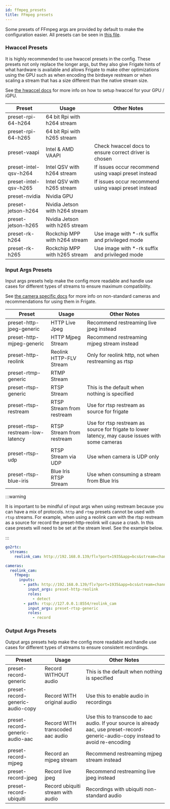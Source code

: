```yaml
---
id: ffmpeg_presets
title: FFmpeg presets
---
```


Some presets of FFmpeg args are provided by default to make the configuration easier. All presets can be seen in [this file](https://github.com/blakeblackshear/frigate/blob/master/frigate/ffmpeg_presets.py).

### Hwaccel Presets

It is highly recommended to use hwaccel presets in the config. These presets not only replace the longer args, but they also give Frigate hints of what hardware is available and allows Frigate to make other optimizations using the GPU such as when encoding the birdseye restream or when scaling a stream that has a size different than the native stream size.

See [the hwaccel docs](/configuration/hardware_acceleration_video.md) for more info on how to setup hwaccel for your GPU / iGPU.

| Preset                | Usage                          | Other Notes                                           |
| --------------------- | ------------------------------ | ----------------------------------------------------- |
| preset-rpi-64-h264    | 64 bit Rpi with h264 stream    |                                                       |
| preset-rpi-64-h265    | 64 bit Rpi with h265 stream    |                                                       |
| preset-vaapi          | Intel & AMD VAAPI              | Check hwaccel docs to ensure correct driver is chosen |
| preset-intel-qsv-h264 | Intel QSV with h264 stream     | If issues occur recommend using vaapi preset instead  |
| preset-intel-qsv-h265 | Intel QSV with h265 stream     | If issues occur recommend using vaapi preset instead  |
| preset-nvidia         | Nvidia GPU                     |                                                       |
| preset-jetson-h264    | Nvidia Jetson with h264 stream |                                                       |
| preset-jetson-h265    | Nvidia Jetson with h265 stream |                                                       |
| preset-rk-h264        | Rockchip MPP with h264 stream  | Use image with \*-rk suffix and privileged mode       |
| preset-rk-h265        | Rockchip MPP with h265 stream  | Use image with \*-rk suffix and privileged mode       |

### Input Args Presets

Input args presets help make the config more readable and handle use cases for different types of streams to ensure maximum compatibility.

See [the camera specific docs](/configuration/camera_specific.md) for more info on non-standard cameras and recommendations for using them in Frigate.

| Preset                           | Usage                     | Other Notes                                                                                      |
| -------------------------------- | ------------------------- | ------------------------------------------------------------------------------------------------ |
| preset-http-jpeg-generic         | HTTP Live Jpeg            | Recommend restreaming live jpeg instead                                                          |
| preset-http-mjpeg-generic        | HTTP Mjpeg Stream         | Recommend restreaming mjpeg stream instead                                                       |
| preset-http-reolink              | Reolink HTTP-FLV Stream   | Only for reolink http, not when restreaming as rtsp                                              |
| preset-rtmp-generic              | RTMP Stream               |                                                                                                  |
| preset-rtsp-generic              | RTSP Stream               | This is the default when nothing is specified                                                    |
| preset-rtsp-restream             | RTSP Stream from restream | Use for rtsp restream as source for frigate                                                      |
| preset-rtsp-restream-low-latency | RTSP Stream from restream | Use for rtsp restream as source for frigate to lower latency, may cause issues with some cameras |
| preset-rtsp-udp                  | RTSP Stream via UDP       | Use when camera is UDP only                                                                      |
| preset-rtsp-blue-iris            | Blue Iris RTSP Stream     | Use when consuming a stream from Blue Iris                                                       |

:::warning

It is important to be mindful of input args when using restream because you can have a mix of protocols. `http` and `rtmp` presets cannot be used with `rtsp` streams. For example, when using a reolink cam with the rtsp restream as a source for record the preset-http-reolink will cause a crash. In this case presets will need to be set at the stream level. See the example below.

:::

```yaml
go2rtc:
  streams:
    reolink_cam: http://192.168.0.139/flv?port=1935&app=bcs&stream=channel0_main.bcs&user=admin&password=password

cameras:
  reolink_cam:
    ffmpeg:
      inputs:
        - path: http://192.168.0.139/flv?port=1935&app=bcs&stream=channel0_ext.bcs&user=admin&password=password
          input_args: preset-http-reolink
          roles:
            - detect
        - path: rtsp://127.0.0.1:8554/reolink_cam
          input_args: preset-rtsp-generic
          roles:
            - record
```

### Output Args Presets

Output args presets help make the config more readable and handle use cases for different types of streams to ensure consistent recordings.

| Preset                           | Usage                             | Other Notes                                                                                                                          |
| -------------------------------- | --------------------------------- | ------------------------------------------------------------------------------------------------------------------------------------ |
| preset-record-generic            | Record WITHOUT audio              | This is the default when nothing is specified                                                                                        |
| preset-record-generic-audio-copy | Record WITH original audio        | Use this to enable audio in recordings                                                                                               |
| preset-record-generic-audio-aac  | Record WITH transcoded aac audio  | Use this to transcode to aac audio. If your source is already aac, use preset-record-generic-audio-copy instead to avoid re-encoding |
| preset-record-mjpeg              | Record an mjpeg stream            | Recommend restreaming mjpeg stream instead                                                                                           |
| preset-record-jpeg               | Record live jpeg                  | Recommend restreaming live jpeg instead                                                                                              |
| preset-record-ubiquiti           | Record ubiquiti stream with audio | Recordings with ubiquiti non-standard audio                                                                                          |
